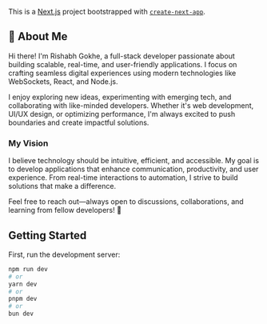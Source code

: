 This is a [Next.js](https://nextjs.org) project bootstrapped with [`create-next-app`](https://github.com/vercel/next.js/tree/canary/packages/create-next-app).

<!-- about-me.md-start -->
## 🚀 About Me

Hi there! I'm Rishabh Gokhe, a full-stack developer passionate about building scalable, real-time, and user-friendly applications. I focus on crafting seamless digital experiences using modern technologies like WebSockets, React, and Node.js.

I enjoy exploring new ideas, experimenting with emerging tech, and collaborating with like-minded developers. Whether it's web development, UI/UX design, or optimizing performance, I'm always excited to push boundaries and create impactful solutions.

### My Vision

I believe technology should be intuitive, efficient, and accessible. My goal is to develop applications that enhance communication, productivity, and user experience. From real-time interactions to automation, I strive to build solutions that make a difference.

Feel free to reach out—always open to discussions, collaborations, and learning from fellow developers! 🚀
<!-- about-me.md-end -->

## Getting Started

First, run the development server:

```bash
npm run dev
# or
yarn dev
# or
pnpm dev
# or
bun dev
